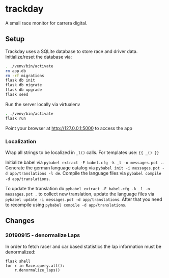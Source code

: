 # trackday

A small race monitor for carrera digital.

## Setup

Trackday uses a SQLite database to store race and driver data. Initialize/reset the database via:

```sh
. ./venv/bin/activate
rm app.db
rm -rf migrations
flask db init
flask db migrate
flask db upgrade
flask seed
```

Run the server locally via virtualenv
```sh
. ./venv/bin/activate
flask run
```

Point your browser at http://127.0.0.1:5000 to access the app

### Localization

Wrap all strings to be localized in `_l()` calls. For templates use: `{{ _() }}`

Initialize babel via `pybabel extract -F babel.cfg -k _l -o messages.pot .`. Generate the german language catalog via `pybabel init -i messages.pot -d app/translations -l de`. Compile the language files via `pybabel compile -d app/translations`.

To update the translation do `pybabel extract -F babel.cfg -k _l -o messages.pot .` to collect new translation, update the language files via `pybabel update -i messages.pot -d app/translations`. After that you need to recompile using `pybabel compile -d app/translations`.

## Changes

### 20190915 - denormalize Laps

In order to fetch racer and car based statistics the lap information must be denormalized:
```
flask shell
for r in Race.query.all():
    r.denormalize_laps()
```